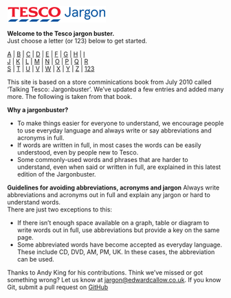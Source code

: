 ![Tesco jargon](assets/images/logo-jargon50.png)

**Welcome to the Tesco jargon buster.**  
Just choose a letter (or 123) below to get started.  

[A](a.md) | [B](b.md) | [C](c.md) | [D](d.md) | [E](e.md) | [F](f.md) | [G](g.md) | [H](h.md) | [I](i.md)  
[J](j.md) | [K](k.md) | [L](l.md) | [M](m.md) | [N](n.md) | [O](o.md) | [P](p.md) | [Q](q.md) | [R](r.md)  
[S](s.md) | [T](t.md) | [U](u.md) | [V](v.md) | [W](w.md) | [X](x.md) | [Y](y.md) | [Z](z.md) | [123](123.md)

This site is based on a store comminications book from July 2010 called ‘Talking Tesco: Jargonbuster’. We’ve updated a few entries and added many more. The following is taken from that book.

**Why a jargonbuster?**
- To make things easier for everyone to understand, we encourage people to use everyday language and always write or say abbreviations and acronyms in full.
- If words are written in full, in most cases the words can be easily understood, even by people new to Tesco.
- Some commonly-used words and phrases that are harder to understand, even when said or written in full, are explained in this latest edition of the Jargonbuster.

**Guidelines for avoiding abbreviations, acronyms and jargon**
Always write abbreviations and acronyms out in full and explain any jargon or hard to understand words.  
There are just two exceptions to this:
- If there isn’t enough space available on a graph, table or diagram to
write words out in full, use abbreviations but provide a key on the
same page.
- Some abbreviated words have become accepted as everyday
language. These include CD, DVD, AM, PM, UK. In these cases, the abbreviation can be used.


Thanks to Andy King for his contributions. Think we’ve missed or got something wrong? Let us know at [jargon@edwardcallow.co.uk](mailto:jargon@edwardcallow.co.uk). If you know Git, submit a pull request on [GitHub](https://github.com/edwardcallow/tesco-jargon)

<!-- ## Still to be defined
We’re still searching for a simple definition for these terms…

#### CBL
`Definition unavailable.`
-->
